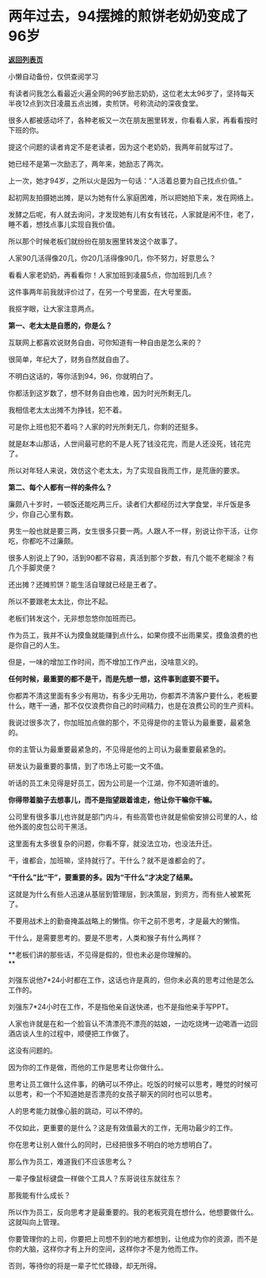 # 两年过去，94摆摊的煎饼老奶奶变成了96岁

[**返回列表页**](/gzh/记忆承载3)

小懒自动备份，仅供查阅学习

有读者问我怎么看最近火遍全网的96岁励志奶奶，这位老太太96岁了，坚持每天半夜12点到次日凌晨五点出摊，卖煎饼。号称流动的深夜食堂。

  

很多人都被感动坏了，各种老板又一次在朋友圈里转发，你看看人家，再看看按时下班的你。  

  

提这个问题的读者肯定不是老读者，因为这个老奶奶，我两年前就写过了。

  

她已经不是第一次励志了，两年来，她励志了两次。

  

上一次，她才94岁，之所以火是因为一句话：“人活着总要为自己找点价值。”

  

起初网友拍摄她出摊，是以为她有什么家庭困难，所以把她拍下来，发在网络上。

  

发酵之后呢，有人就去询问，才发现她有儿有女有钱花，人家就是闲不住，老了，睡不着，想找点事儿实现自我价值。  

  

所以那个时候老板们就纷纷在朋友圈里转发这个故事了。

  

人家90几活得像20几，你20几活得像90几，你不努力，好意思么？

  

看看人家老奶奶，再看看你！人家加班到凌晨5点，你加班到几点？

  

这件事两年前我就评价过了，在另一个号里面，在大号里面。

  

我抠字眼，让大家注意两点。  

  

 **第一、老太太是自愿的，你是么？**

  

互联网上都喜欢说财务自由，可你知道有一种自由是怎么来的？

  

很简单，年纪大了，财务自然就自由了。

  

不明白这话的，等你活到94，96，你就明白了。  

  

你都活到这岁数了，想不财务自由也难，因为时光所剩无几。  

  

我相信老太太出摊不为挣钱，犯不着。  

  

可是你上班也犯不着吗？人家的时光所剩无几，你剩的还挺多。

  

就是赵本山那话，人世间最可悲的不是人死了钱没花完，而是人还没死，钱花完了。

  

所以对年轻人来说，效仿这个老太太，为了实现自我而工作，是荒唐的要求。

  

 **第二、每个人都有一样的条件么？**

  

廉颇八十岁时，一顿饭还能吃两三斤。读者们大都经历过大学食堂，半斤饭是多少，你自己心里有数。

  

男生一般也就是要三两，女生很多只要一两。人跟人不一样，别说让你干活，让你吃，你都吃不过廉颇。

  

很多人别说上了90，活到90都不容易，真活到那个岁数，有几个能不老糊涂？有几个手脚灵便？  

  

还出摊？还摊煎饼？能生活自理就已经是王者了。

  

所以不要跟老太太比，你比不起。  

  

老板们转发这个，无非想忽悠你加班而已。

  

作为员工，我并不认为摸鱼就能赚到点什么，如果你摸不出雨果奖，摸鱼浪费的也是你自己的人生。  

  

但是，一味的增加工作时间，而不增加工作产出，没啥意义的。

  

 **任何时候，最重要的都不是干，而是先想一想，这件事到底要不要干。**

  

你都弄不清这里面有多少有用功，有多少无用功，你都弄不清客户要什么，老板要什么，瞎干一通，那不仅仅浪费你自己的时间精力，也是在浪费公司的生产资料。  

  

我说过很多次了，你加班加点做的那个，不见得是你的主管认为最重要，最紧急的。

  

你的主管认为最重要最紧急的，不见得是他的上司认为最重要最紧急的。

  

研发认为最重要的事情，到了市场上可能一文不值。

  

听话的员工未见得是好员工，因为公司是一个江湖，你不知道听谁的。

  

 **你得带着脑子去想事儿，而不是指望跟着谁走，他让你干嘛你干嘛。**

  

公司里有很多事儿也许就是部门内斗，有些高管也许就是偷偷安排公司里的人，给他外面的皮包公司干黑活。

  

这里面有太多很复杂的问题，你看不穿，就没法立功，也没法升迁。

  

干，谁都会，加班嘛，坚持就行了。干什么？就不是谁都会的了。

  

 **“干什么”比“干”，要重要的多。因为“干什么”才决定了结果。**

  

这就是为什么有些人迅速从基层到管理层，到决策层，到资方，而有些人被累死了。

  

不要用战术上的勤奋掩盖战略上的懒惰。你干之前不思考，才是最大的懒惰。

  

干什么，是需要思考的。要是不思考，人类和猴子有什么两样？

  

 **老板们讲的那些话，不见得是假的，但也未必是你理解的。  
**

  

刘强东说他7*24小时都在工作，这话也许是真的，但你未必真的思考过他是怎么工作的。  

  

刘强东7*24小时在工作，不是指他亲自送快递，也不是指他亲手写PPT。  

  

人家也许就是在和一个脸盲认不清漂亮不漂亮的姑娘，一边吃烧烤一边喝酒一边回酒店谈人生的过程中，顺便把工作做了。  

  

这没有问题的。  

  

因为你的工作是做，而他的工作是思考让你做什么。  

  

思考让员工做什么这件事，的确可以不停止。吃饭的时候可以思考，睡觉的时候可以思考，和一个不知道她是否漂亮的女孩子聊天的同时也可以思考。

  

人的思考能力就像心脏的跳动，可以不停的。

  

不仅如此，更重要的是什么？这是有效值最大的工作，无用功最少的工作。

  

你在思考让别人做什么的同时，已经把很多不明白的地方想明白了。  

  

那么作为员工，难道我们不应该思考么？  

  

一辈子像鼠标键盘一样做个工具人？东哥说往东就往东？

  

那我能有什么成长？  

  

所以作为员工，反向思考才是最重要的。我的老板究竟在想什么，他想要做什么。这就叫向上管理。  

  

你要管理你的上司，你要把上司想不到的地方都想到，让他成为你的资源，而不是你的大脑，这样你才有上升的空间，这样你才不是为他而工作。  

  

否则，等待你的将是一辈子忙忙碌碌，却无所得。

